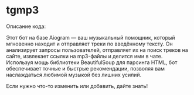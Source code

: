# tgmp3
Описание кода:

Этот бот на базе Aiogram — ваш музыкальный помощник, который мгновенно находит и отправляет треки по введённому тексту. Он анализирует запросы пользователей, отправляет их на поиск треков на сайте, извлекает ссылки на mp3-файлы и делится ими в чате. Используя мощь библиотеки BeautifulSoup для парсинга HTML, бот обеспечивает точные и быстрые рекомендации, позволяя вам наслаждаться любимой музыкой без лишних усилий.

Если нужно что-то изменить или добавить, дайте знать!
